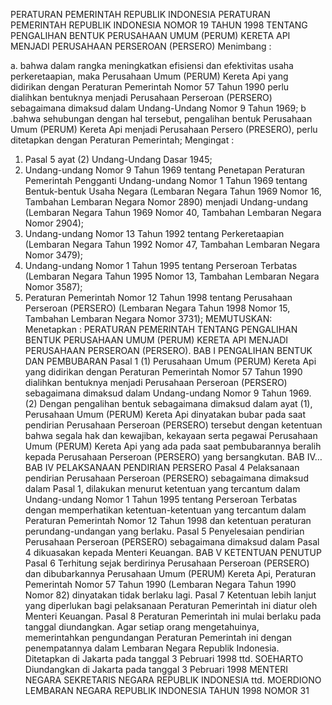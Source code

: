  PERATURAN PEMERINTAH REPUBLIK INDONESIA PERATURAN PEMERINTAH REPUBLIK INDONESIA NOMOR 19 TAHUN 1998 TENTANG PENGALIHAN BENTUK PERUSAHAAN UMUM (PERUM) KERETA API MENJADI PERUSAHAAN PERSEROAN (PERSERO)
Menimbang :

a. bahwa dalam rangka meningkatkan efisiensi dan efektivitas usaha perkeretaapian, maka Perusahaan Umum (PERUM) Kereta Api yang didirikan dengan Peraturan Pemerintah Nomor 57 Tahun 1990 perlu dialihkan bentuknya menjadi Perusahaan Perseroan (PERSERO) sebagaimana dimaksud dalam Undang-Undang Nomor 9 Tahun 1969; b .bahwa sehubungan dengan hal tersebut, pengalihan bentuk Perusahaan Umum (PERUM) Kereta Api menjadi Perusahaan Persero (PRESERO), perlu ditetapkan dengan Peraturan Pemerintah;
Mengingat :

1. Pasal 5 ayat (2) Undang-Undang Dasar 1945;
2. Undang-undang Nomor 9 Tahun 1969 tentang Penetapan Peraturan Pemerintah Pengganti Undang-undang Nomor 1 Tahun 1969 tentang Bentuk-bentuk Usaha Negara (Lembaran Negara Tahun 1969 Nomor 16, Tambahan Lembaran Negara Nomor 2890) menjadi Undang-undang (Lembaran Negara Tahun 1969 Nomor 40, Tambahan Lembaran Negara Nomor 2904);
3. Undang-undang Nomor 13 Tahun 1992 tentang Perkeretaapian (Lembaran Negara Tahun 1992 Nomor 47, Tambahan Lembaran Negara Nomor 3479);
4. Undang-undang Nomor 1 Tahun 1995 tentang Perseroan Terbatas (Lembaran Negara Tahun 1995 Nomor 13, Tambahan Lembaran Negara Nomor 3587);
5. Peraturan Pemerintah Nomor 12 Tahun 1998 tentang Perusahaan Perseroan (PERSERO) (Lembaran Negara Tahun 1998 Nomor 15, Tambahan Lembaran Negara Nomor 3731);
MEMUTUSKAN:
 Menetapkan : PERATURAN PEMERINTAH TENTANG PENGALIHAN BENTUK PERUSAHAAN UMUM (PERUM) KERETA API MENJADI PERUSAHAAN PERSEROAN (PERSERO).
BAB I PENGALIHAN BENTUK DAN PEMBUBARAN
Pasal 1
(1) Perusahaan Umum (PERUM) Kereta Api yang didirikan dengan Peraturan Pemerintah Nomor 57 Tahun 1990 dialihkan bentuknya menjadi Perusahaan Perseroan (PERSERO) sebagaimana dimaksud dalam Undang-undang Nomor 9 Tahun 1969.
(2) Dengan pengalihan bentuk sebagaimana dimaksud dalam ayat (1), Perusahaan Umum (PERUM) Kereta Api dinyatakan bubar pada saat pendirian Perusahaan Perseroan (PERSERO) tersebut dengan ketentuan bahwa segala hak dan kewajiban, kekayaan serta pegawai Perusahaan Umum (PERUM) Kereta Api yang ada pada saat pembubarannya beralih kepada Perusahaan Perseroan (PERSERO) yang bersangkutan. BAB IV…
BAB IV PELAKSANAAN PENDIRIAN PERSERO
Pasal 4
Pelaksanaan pendirian Perusahaan Perseroan (PERSERO) sebagaimana dimaksud dalam Pasal 1, dilakukan menurut ketentuan yang tercantum dalam Undang-undang Nomor 1 Tahun 1995 tentang Perseroan Terbatas dengan memperhatikan ketentuan-ketentuan yang tercantum dalam Peraturan Pemerintah Nomor 12 Tahun 1998 dan ketentuan peraturan perundang-undangan yang berlaku.
Pasal 5
Penyelesaian pendirian Perusahaan Perseroan (PERSERO) sebagaimana dimaksud dalam Pasal 4 dikuasakan kepada Menteri Keuangan.
BAB V KETENTUAN PENUTUP
Pasal 6
Terhitung sejak berdirinya Perusahaan Perseroan (PERSERO) dan dibubarkannya Perusahaan Umum (PERUM) Kereta Api, Peraturan Pemerintah Nomor 57 Tahun 1990 (Lembaran Negara Tahun 1990 Nomor 82) dinyatakan tidak berlaku lagi.
Pasal 7
Ketentuan lebih lanjut yang diperlukan bagi pelaksanaan Peraturan Pemerintah ini diatur oleh Menteri Keuangan.
Pasal 8
Peraturan Pemerintah ini mulai berlaku pada tanggal diundangkan.
Agar setiap orang mengetahuinya, memerintahkan pengundangan Peraturan Pemerintah ini dengan penempatannya dalam Lembaran Negara Republik Indonesia. Ditetapkan di Jakarta pada tanggal 3 Pebruari 1998 ttd. SOEHARTO Diundangkan di Jakarta pada tanggal 3 Pebruari 1998 MENTERI NEGARA SEKRETARIS NEGARA REPUBLIK INDONESIA ttd. MOERDIONO LEMBARAN NEGARA REPUBLIK INDONESIA TAHUN 1998 NOMOR 31